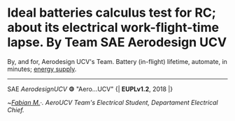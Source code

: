# Ideal batteries calculus test for RC; about its electrical work-flight-time lapse. By Team SAE Aerodesign UCV

By, and for, Aerodesign UCV's Team. Battery (in-flight) lifetime, automate, in minutes; [energy supply](https://repl.it/@Bantman/Battery-calculus-work-lifetime-in-RC-creations).
_______________________________________________________________________________________________________




SAE _AerodesignUCV_ <b>&#127279;</b> "Aero…UCV"  {| <b>EUPLv1.2</b>, 2018 |}

 ~*[Fabian M.](https://github.com/fabianmendes/isa-calculator)·.*
_AeroUCV Team's Electrical Student,_
_Departament Electrical Chief._
